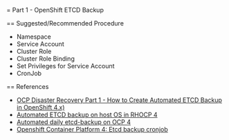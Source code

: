 = Part 1 - OpenShift ETCD Backup

== Suggested/Recommended Procedure

* Namespace
* Service Account
* Cluster Role
* Cluster Role Binding
* Set Privileges for Service Account
* CronJob

== References

* [OCP Disaster Recovery Part 1 - How to Create Automated ETCD Backup in OpenShift 4.x)](https://cloud.redhat.com/blog/ocp-disaster-recovery-part-1-how-to-create-automated-etcd-backup-in-openshift-4.x)
* [Automated ETCD backup on host OS in RHOCP 4](https://access.redhat.com/solutions/6560461)
* [Automated daily etcd-backup on OCP 4](https://access.redhat.com/discussions/4972611)
* [Openshift Container Platform 4: Etcd backup cronjob](https://access.redhat.com/solutions/5843611)
